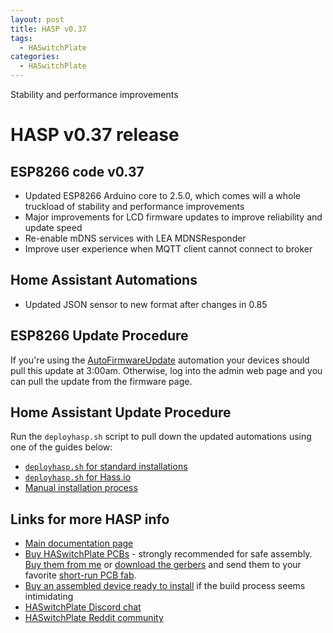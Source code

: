 ```yaml
---
layout: post
title: HASP v0.37
tags: 
  - HASwitchPlate
categories:
  - HASwitchPlate
---
```


Stability and performance improvements

# HASP v0.37 release

## ESP8266 code v0.37

* Updated ESP8266 Arduino core to 2.5.0, which comes will a whole truckload of stability and performance improvements
* Major improvements for LCD firmware updates to improve reliability and update speed
* Re-enable mDNS services with LEA MDNSResponder
* Improve user experience when MQTT client cannot connect to broker

## Home Assistant Automations

* Updated JSON sensor to new format after changes in 0.85

## ESP8266 Update Procedure

If you're using the [AutoFirmwareUpdate](https://github.com/aderusha/HASwitchPlate/blob/master/Home_Assistant/hasp-examples/plate01/hasp_plate01_00_autofirmwareupdate.yaml) automation your devices should pull this update at 3:00am.  Otherwise, log into the admin web page and you can pull the update from the firmware page.

## Home Assistant Update Procedure

Run the `deployhasp.sh` script to pull down the updated automations using one of the guides below:

* [`deployhasp.sh` for standard installations](https://github.com/aderusha/HASwitchPlate/blob/master/Documentation/05_Home_Assistant.md#automatic-home-assistant-installation)
* [`deployhasp.sh` for Hass.io](https://github.com/aderusha/HASwitchPlate/blob/master/Documentation/05_Home_Assistant.md#hassio)
* [Manual installation process](https://github.com/aderusha/HASwitchPlate/blob/master/Documentation/05_Home_Assistant.md#manual-home-assistant-installation)

## Links for more HASP info

* [Main documentation page](https://github.com/aderusha/HASwitchPlate/tree/master/Documentation)
* [Buy HASwitchPlate PCBs](https://www.tindie.com/products/luma/ha-switchplate-hasp-pcb/) - strongly recommended for safe assembly.  [Buy them from me](https://www.tindie.com/products/luma/ha-switchplate-hasp-pcb/) or [download the gerbers](https://github.com/aderusha/HASwitchPlate/raw/master/PCB/HASwitchPlate.gerbers.zip) and send them to your favorite [short-run PCB fab](http://www.allpcb.com/setinvite.aspx?inviteid=34099&url=https://www.allpcb.com/).
* [Buy an assembled device ready to install](https://www.tindie.com/products/luma/ha-switchplate-hasp-single-wide-assembled/) if the build process seems intimidating
* [HASwitchPlate Discord chat](https://discord.gg/tnBsMw4)
* [HASwitchPlate Reddit community](https://www.reddit.com/r/HASwitchPlate)